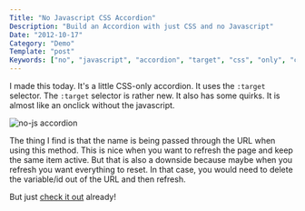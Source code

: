 ```yaml
---
Title: "No Javascript CSS Accordion"
Description: "Build an Accordion with just CSS and no Javascript"
Date: "2012-10-17"
Category: "Demo"
Template: "post"
Keywords: ["no", "javascript", "accordion", "target", "css", "only", "codepen", "fiddle"]
---
```


I made this today. It's a little CSS-only accordion. It uses the `:target` selector. The `:target` selector is rather new. It also has some quirks. It is almost like an onclick without the javascript.

<div class="center">
  <img src="http://ohdoylerules.com/images/Screen-Shot-2012-10-17-at-1.54.00-PM11.png" alt="no-js accordion" >
</div>

The thing I find is that the name is being passed through the URL when using this method. This is nice when you want to refresh the page and keep the same item active. But that is also a downside because maybe when you refresh you want everything to reset. In that case, you would need to delete the variable/id out of the URL and then refresh.

But just [check it out](http://codepen.io/james2doyle/pen/tgxDr "no-js accordion") already!
